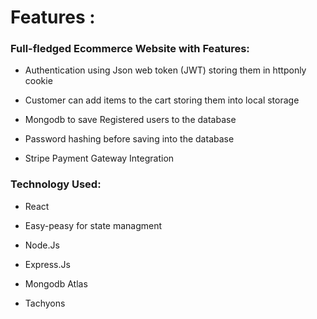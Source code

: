 
# Features : 

### Full-fledged Ecommerce Website with Features:

- Authentication using Json web token (JWT) storing them in httponly cookie

- Customer can add items to the cart storing them into local storage

- Mongodb to save Registered users to the database

- Password hashing before saving into the database

- Stripe Payment Gateway Integration

### Technology Used:
- React

- Easy-peasy for state managment

- Node.Js

- Express.Js

- Mongodb Atlas

- Tachyons

